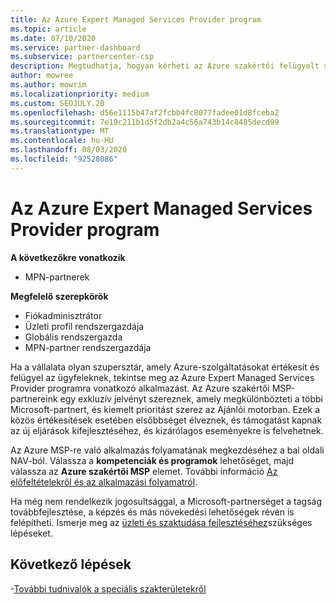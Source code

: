 ```yaml
---
title: Az Azure Expert Managed Services Provider program
ms.topic: article
ms.date: 07/10/2020
ms.service: partner-dashboard
ms.subservice: partnercenter-csp
description: Megtudhatja, hogyan kérheti az Azure szakértői felügyelt szolgáltatások szolgáltatói programját más partnerektől való kivonásra és az átirányítási motor legfontosabb prioritásának beszerzésére.
author: mowree
ms.author: mowrim
ms.localizationpriority: medium
ms.custom: SEOJULY.20
ms.openlocfilehash: d56e1115b47af2fcbb4fc8077fadee01d8fceba2
ms.sourcegitcommit: 7e19c211b1d5f2db2a4c56a743b14c8485decd99
ms.translationtype: MT
ms.contentlocale: hu-HU
ms.lasthandoff: 08/03/2020
ms.locfileid: "92528086"
---
```

# <a name="azure-expert-managed-services-provider-program"></a>Az Azure Expert Managed Services Provider program

**A következőkre vonatkozik**

- MPN-partnerek

**Megfelelő szerepkörök**

- Fiókadminisztrátor
- Üzleti profil rendszergazdája
- Globális rendszergazda
- MPN-partner rendszergazdája

Ha a vállalata olyan szupersztár, amely Azure-szolgáltatásokat értékesít és felügyel az ügyfeleknek, tekintse meg az Azure Expert Managed Services Provider programra vonatkozó alkalmazást. Az Azure szakértői MSP-partnereink egy exkluzív jelvényt szereznek, amely megkülönbözteti a többi Microsoft-partnert, és kiemelt prioritást szerez az Ajánlói motorban. Ezek a közös értékesítések esetében elsőbbséget élveznek, és támogatást kapnak az új eljárások kifejlesztéséhez, és kizárólagos eseményekre is felvehetnek.

Az Azure MSP-re való alkalmazás folyamatának megkezdéséhez a bal oldali NAV-ból. Válassza a **kompetenciák és programok** lehetőséget, majd válassza az **Azure szakértői MSP** elemet. További információ [Az előfeltételekről és az alkalmazási folyamatról](https://partner.microsoft.com/membership/azure-expert-msp). 

Ha még nem rendelkezik jogosultsággal, a Microsoft-partnerséget a tagság továbbfejlesztése, a képzés és más növekedési lehetőségek révén is felépítheti.
Ismerje meg az [üzleti és szaktudása fejlesztéséhez](https://partner.microsoft.com/membership/azure-expert-msp)szükséges lépéseket.

## <a name="next-steps"></a>Következő lépések

-[További tudnivalók a speciális szakterületekről](advanced-specializations.md)
